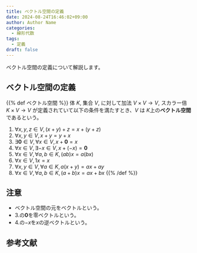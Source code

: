 ```yaml
---
title: ベクトル空間の定義
date: 2024-08-24T16:46:02+09:00
author: Author Name
categories:
  - 線形代数
tags:
  - 定義
draft: false
---
```


ベクトル空間の定義について解説します。

<!--more-->

## ベクトル空間の定義

{{% def ベクトル空間 %}}
体 $K$, 集合 $V$, に対して加法 $V \times V \to V$, スカラー倍 $K \times V \to V$ が定義されていて以下の条件を満たすとき、$V$ は $K$上の**ベクトル空間**であるという。

1. $\forall x, y, z \in V, (x + y) + z = x + (y + z)$
2. $\forall x, y \in V, x + y = y + x$
3. $\exists\bm{0} \in V, \forall x \in V, x + \bm{0} = x$
4. $\forall x \in V, \exists -x \in V, x + (-x) = \bm{0}$
5. $\forall x \in V, \forall a, b \in K, (ab)x = a(bx)$
6. $\forall x \in V, 1x = x$
7. $\forall x, y \in V, \forall a \in K, a(x+y) =  ax + ay$
8. $\forall x \in V, \forall a, b \in K, (a+b)x = ax + bx$
{{% /def %}}

## 注意

- ベクトル空間の元をベクトルという。
- 3.の$\bm{0}$を零ベクトルという。
- 4.の$-x$を$x$の逆ベクトルという。

## 参考文献
